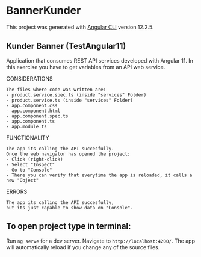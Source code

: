 # BannerKunder

This project was generated with [Angular CLI](https://github.com/angular/angular-cli) version 12.2.5.


## Kunder Banner (TestAngular11)
Application that consumes REST API services developed with Angular 11. In this exercise you have to get variables from an API web service.

CONSIDERATIONS

    The files where code was written are: 
    - product.service.spec.ts (inside "services" Folder) 
    - product.service.ts (inside "services" Folder)
    - app.component.css
    - app.component.html
    - app.component.spec.ts
    - app.component.ts
    - app.module.ts
    
FUNCTIONALITY

    The app its calling the API succesfully.
    Once the web navigator has opened the project;
    - Click (right-click) 
    - Select "Inspect"
    - Go to "Console"
    - There you can verify that everytime the app is reloaded, it calls a new "Object"
ERRORS

    The app its calling the API succesfully, 
    but its just capable to show data on "Console".
           
                                          
## To open project type in terminal:
Run `ng serve` for a dev server. Navigate to `http://localhost:4200/`. The app will automatically reload if you change any of the source files.

